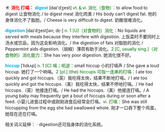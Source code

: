 ☀ <font color="red">**消化 打嗝：**</font>
<font color="sky blue">**digest**</font> [daɪ'dʒest] 
<font color="rgb(227, 108, 9)">vt.＆vi. 消化（食物）：</font>to allow food to digest 让食物消化 / to digest meat 消化肉类 / His body can’t digest fat. 他的身体消化不了脂肪。/ Cheese is very difficult to digest. 奶酪很难消化。

<font color="sky blue">**digestion**</font> [daɪˈdʒestʃən; dɪ-]
<font color="rgb(227, 108, 9)">n. 1 [U]（对食物的）消化：</font>No liquids are served with meals because they interfere with digestion. 上饭菜时不要同时上汤水或饮品，因为这会影响消化。/ the digestion of fats 对脂肪的消化 / Peppermint aids digestion.（胡椒）薄荷有助于消化。<font color="rgb(227, 108, 9)">2 [C, usually sing.]（对食物的）消化能力：</font>She has very poor digestion. 她消化很不好。
           
<font color="sky blue">**hiccup**</font> [ˈhɪkʌp]
<font color="rgb(227, 108, 9)">n. 1 [C] 嗝；呃逆：</font>small hiccup 小的打嗝声 / She gave a loud hiccup. 她打了一个响嗝。<font color="rgb(227, 108, 9)">2 [pl.] (the) hiccups 可指一连串的打嗝：</font>I ate too quickly and got hiccups.（英）我吃得太快，结果不断地打嗝。/ I ate too quickly and got the hiccups.（美）我吃得太快，结果不停地打嗝。/ He had hiccups.（英）他接连打嗝。/ He had the hiccups.（美）他接连打嗝。/ A young baby may frequently get a bout of hiccups during or soon after a feed. 小婴儿进食过程中或刚刚进食后经常会打嗝。<font color="rgb(227, 108, 9)">vi. 打嗝：</font>She was still hiccupping from the egg she had swallowed whole. 刚才一口吞下整个鸡蛋，她现在还在打嗝。

相关词义延伸：
· digestion还可指身体的消化系统。